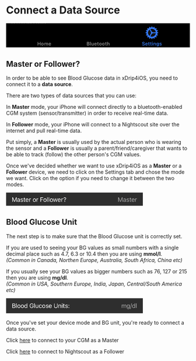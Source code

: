 # Connect a Data Source

<img src="../img/Settings.png" style="zoom:75%;" />

</br>

## Master or Follower?



In order to be able to see Blood Glucose data in xDrip4iOS, you need to connect it to a **data source**.

There are two types of data sources that you can use:

In **Master** mode, your iPhone will connect directly to a bluetooth-enabled CGM system (sensor/transmitter) in order to receive real-time data.

In **Follower** mode, your iPhone will connect to a Nightscout site over the internet  and pull real-time data. 

Put simply, a **Master** is usually used by the actual person who is wearing the sensor and a **Follower** is usually a parent/friend/caregiver that wants to be able to track (follow) the other person's CGM values.

Once we've decided whether we want to use xDrip4iOS as a **Master** or a **Follower** device, we need to click on the Settings tab and chose the mode we want. Click on the option if you need to change it between the two modes.

<img src="MasterFollower.png" style="zoom:50%;" />

</br>

## Blood Glucose Unit

The next step is to make sure that the Blood Glucose unit is correctly set. 

If you are used to seeing your BG values as small numbers with a single decimal place such as 4.7, 6.3 or 10.4 then you are using **mmol/l**.
<br />
*(Common in Canada, Northen Europe, Australia, South Africa, China etc)*

If you usually see your BG values as bigger numbers such as 76, 127 or 215 then you are using **mg/dl**.
<br />
*(Common in USA, Southern Europe, India, Japan, Central/South America etc)*

<img src="Unit.png" style="zoom:50%;" />

Once you've set your device mode and BG unit, you're ready to connect a data source.

Click [here](cgm.md) to connect to your CGM as a Master

Click [here](follower.md) to connect to Nightscout as a Follower